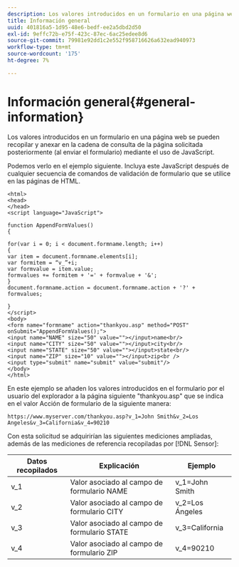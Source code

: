 ```yaml
---
description: Los valores introducidos en un formulario en una página web se pueden recopilar y anexar en la cadena de consulta de la página solicitada posteriormente (al enviar el formulario) mediante el uso de JavaScript.
title: Información general
uuid: 401816a5-1d95-48e6-bedf-ee2a5dbd2d50
exl-id: 9effc72b-e75f-423c-87ec-6ac25edee8d6
source-git-commit: 79981e92dd1c2e552f958716626a632ead940973
workflow-type: tm+mt
source-wordcount: '175'
ht-degree: 7%

---
```


# Información general{#general-information}

Los valores introducidos en un formulario en una página web se pueden recopilar y anexar en la cadena de consulta de la página solicitada posteriormente (al enviar el formulario) mediante el uso de JavaScript.

Podemos verlo en el ejemplo siguiente. Incluya este JavaScript después de cualquier secuencia de comandos de validación de formulario que se utilice en las páginas de HTML.

```
<html>
<head>
</head>
<script language="JavaScript">

function AppendFormValues()
{

for(var i = 0; i < document.formname.length; i++)
{
var item = document.formname.elements[i];
var formitem = “v_”+i;
var formvalue = item.value;
formvalues += formitem + '=' + formvalue + '&';
}
document.formname.action = document.formname.action + '?' + formvalues;

}
</script>
<body>
<form name="formname" action="thankyou.asp" method="POST" onSubmit="AppendFormValues();">
<input name="NAME" size="50" value=""></input>name<br/>
<input name="CITY" size="50" value=""></input>city<br/>
<input name="STATE" size="50" value=""></input>state<br/>
<input name="ZIP" size="10" value=""></input>zip<br />
<input type="submit" name="submit" value="submit"/>
</body>
</html>
```

En este ejemplo se añaden los valores introducidos en el formulario por el usuario del explorador a la página siguiente &quot;thankyou.asp&quot; que se indica en el valor Acción de formulario de la siguiente manera:

```
https://www.myserver.com/thankyou.asp?v_1=John Smith&v_2=Los Angeles&v_3=California&v_4=90210
```

Con esta solicitud se adquirirían las siguientes mediciones ampliadas, además de las mediciones de referencia recopiladas por [!DNL Sensor]:

| Datos recopilados | Explicación | Ejemplo |
|---|---|---|
| v_1 | Valor asociado al campo de formulario NAME | v_1=John Smith |
| v_2 | Valor asociado al campo de formulario CITY | v_2=Los Ángeles |
| v_3 | Valor asociado al campo de formulario STATE | v_3=California |
| v_4 | Valor asociado al campo de formulario ZIP | v_4=90210 |
